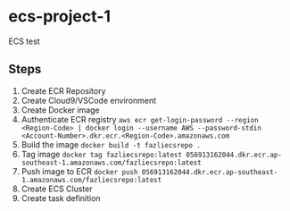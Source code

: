 # ecs-project-1

ECS test

## Steps

1. Create ECR Repository
2. Create Cloud9/VSCode environment
3. Create Docker image
4. Authenticate ECR registry
    `aws ecr get-login-password --region <Region-Code> | docker login --username AWS --password-stdin <Account-Number>.dkr.ecr.<Region-Code>.amazonaws.com`
5. Build the image
    `docker build -t fazliecsrepo .`
6. Tag image
    `docker tag fazliecsrepo:latest 056913162044.dkr.ecr.ap-southeast-1.amazonaws.com/fazliecsrepo:latest`
7. Push image to ECR
    `docker push 056913162044.dkr.ecr.ap-southeast-1.amazonaws.com/fazliecsrepo:latest`
8. Create ECS Cluster
9. Create task definition
